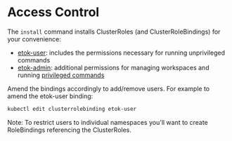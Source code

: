 # Access Control

The `install` command installs ClusterRoles (and ClusterRoleBindings) for your convenience:

* [etok-user](https://github.com/leg100/etok/blob/master/config/operator/user.yaml): includes the permissions necessary for running unprivileged commands
* [etok-admin](https://github.com/leg100/etok/blob/master/config/operator/admin.yaml): additional permissions for managing workspaces and running [privileged commands](#privileged-commands)

Amend the bindings accordingly to add/remove users. For example to amend the etok-user binding:

```bash
kubectl edit clusterrolebinding etok-user
```

Note: To restrict users to individual namespaces you'll want to create RoleBindings referencing the ClusterRoles.
